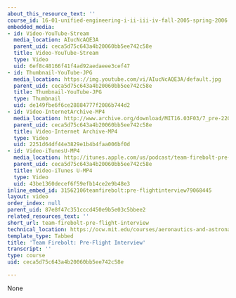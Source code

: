 ```yaml
---
about_this_resource_text: ''
course_id: 16-01-unified-engineering-i-ii-iii-iv-fall-2005-spring-2006
embedded_media:
- id: Video-YouTube-Stream
  media_location: AIucNcAQE3A
  parent_uid: ceca5d75c643a4b20060bb5ee742c58e
  title: Video-YouTube-Stream
  type: Video
  uid: 6ef8c48166f41f4ad92aedaeee3cef47
- id: Thumbnail-YouTube-JPG
  media_location: https://img.youtube.com/vi/AIucNcAQE3A/default.jpg
  parent_uid: ceca5d75c643a4b20060bb5ee742c58e
  title: Thumbnail-YouTube-JPG
  type: Thumbnail
  uid: de149fbe6f6ce28884777f2086b744d2
- id: Video-InternetArchive-MP4
  media_location: http://www.archive.org/download/MIT16.03F03/7_pre-220k.mp4
  parent_uid: ceca5d75c643a4b20060bb5ee742c58e
  title: Video-Internet Archive-MP4
  type: Video
  uid: 2251d64df44e3829e1b4b4faa006bf0d
- id: Video-iTunesU-MP4
  media_location: http://itunes.apple.com/us/podcast/team-firebolt-pre-flight-interview/id354868963?i=80690308
  parent_uid: ceca5d75c643a4b20060bb5ee742c58e
  title: Video-iTunes U-MP4
  type: Video
  uid: 43be1360decef6f59efb14ce2e9b48e3
inline_embed_id: 31562106teamfirebolt:pre-flightinterview79068445
layout: video
order_index: null
parent_uid: 87e8f47c351cccd450e9b5e03c5bbee2
related_resources_text: ''
short_url: team-firebolt-pre-flight-interview
technical_location: https://ocw.mit.edu/courses/aeronautics-and-astronautics/16-01-unified-engineering-i-ii-iii-iv-fall-2005-spring-2006/systems-labs-04/team-firebolt-pre-flight-interview
template_type: Tabbed
title: 'Team Firebolt: Pre-Flight Interview'
transcript: ''
type: course
uid: ceca5d75c643a4b20060bb5ee742c58e

---
```

None